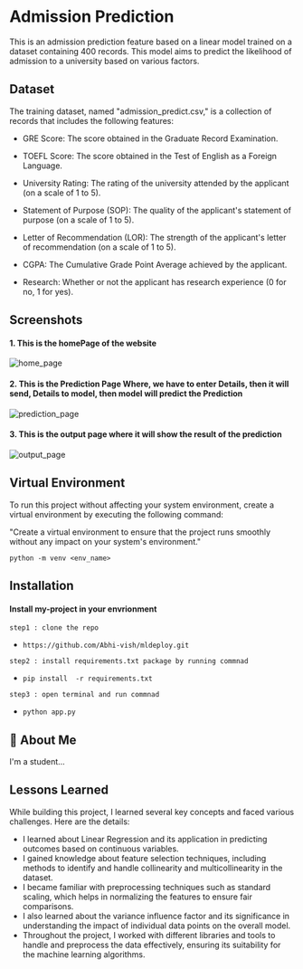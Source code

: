 
# Admission Prediction

This is an admission prediction feature based on a linear model trained on a dataset containing 400 records. This model aims to predict the likelihood of admission to a university based on various factors.
## Dataset

The training dataset, named "admission_predict.csv," is a collection of records that includes the following features:

- GRE Score: The score obtained in the Graduate Record Examination.

- TOEFL Score: The score obtained in the Test of English as a Foreign Language.

- University Rating: The rating of the university attended by the applicant (on a scale of 1 to 5).

- Statement of Purpose (SOP): The quality of the applicant's statement of purpose (on a scale of 1 to 5).

- Letter of Recommendation (LOR): The strength of the applicant's letter of recommendation (on a scale of 1 to 5). 

- CGPA: The Cumulative Grade Point Average achieved by the applicant.

- Research: Whether or not the applicant has research experience (0 for no, 1 for yes).
## Screenshots

#### 1. This is the homePage of the website

![home_page](https://github.com/Abhi-vish/mldeploy/assets/109618783/e33993f3-dc5c-4c10-a617-fb626a58c716)


#### 2. This is the Prediction Page Where, we have to enter Details, then it will send, Details to model, then model will predict the Prediction

![prediction_page](https://github.com/Abhi-vish/mldeploy/assets/109618783/28b8dec0-b9ca-44ec-92d0-c70fec32f42b)

#### 3. This is the output page where it will show the result of the prediction

![output_page](https://github.com/Abhi-vish/mldeploy/assets/109618783/8d0e1cb3-db81-4fc5-8585-781960ae34a1)
## Virtual Environment 


To run this project without affecting your system environment, create a virtual environment by executing the following command:

"Create a virtual environment to ensure that the project runs smoothly without any impact on your system's environment."

`python -m venv <env_name>`



## Installation

#### Install my-project in your envrionment

`step1 : clone the repo` 
- `https://github.com/Abhi-vish/mldeploy.git`

`step2 : install requirements.txt package by running commnad`
- `pip install  -r requirements.txt`

`step3 : open terminal and run commnad`
- `python app.py `
    
    
## 🚀 About Me
I'm a student...


## Lessons Learned

While building this project, I learned several key concepts and faced various challenges. Here are the details:

- I learned about Linear Regression and its application in predicting outcomes based on continuous variables.
- I gained knowledge about feature selection techniques, including methods to identify and handle collinearity and multicollinearity in the dataset.
- I became familiar with preprocessing techniques such as standard scaling, which helps in normalizing the features to ensure fair comparisons.
- I also learned about the variance influence factor and its significance in understanding the impact of individual data points on the overall model.
- Throughout the project, I worked with different libraries and tools to handle and preprocess the data effectively, ensuring its suitability for the machine learning algorithms.

